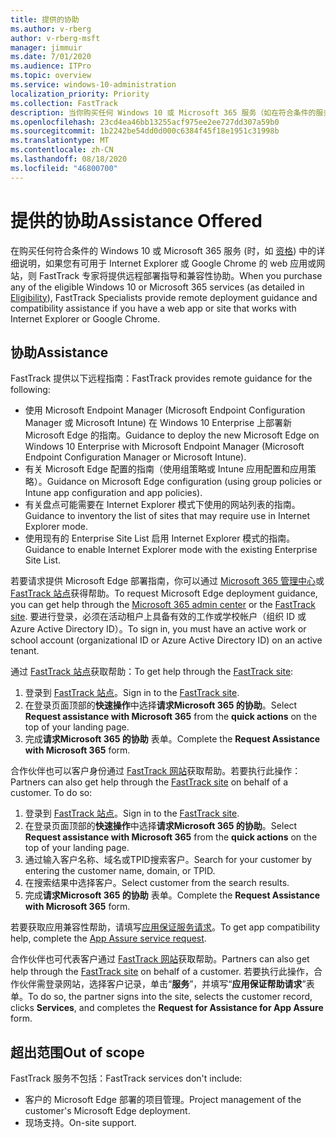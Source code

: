 ```yaml
---
title: 提供的协助
ms.author: v-rberg
author: v-rberg-msft
manager: jimmuir
ms.date: 7/01/2020
ms.audience: ITPro
ms.topic: overview
ms.service: windows-10-administration
localization_priority: Priority
ms.collection: FastTrack
description: 当你购买任何 Windows 10 或 Microsoft 365 服务（如在符合条件的服务和计划中详述）时，FastTrack 的专家将提供远程部署指南和兼容性协助（如果你有与 Internet Explorer 或Google Chrome 兼容的 Web 应用或网站）。
ms.openlocfilehash: 23cd4ea46bb13255acf975ee2ee727dd307a59b0
ms.sourcegitcommit: 1b2242be54dd0d000c6384f45f18e1951c31998b
ms.translationtype: MT
ms.contentlocale: zh-CN
ms.lasthandoff: 08/18/2020
ms.locfileid: "46800700"
---
```

# <a name="assistance-offered"></a><span data-ttu-id="0b1f3-103">提供的协助</span><span class="sxs-lookup"><span data-stu-id="0b1f3-103">Assistance Offered</span></span>

<span data-ttu-id="0b1f3-104">在购买任何符合条件的 Windows 10 或 Microsoft 365 服务 (时，如 [资格](eligibility.md)) 中的详细说明，如果您有可用于 Internet Explorer 或 Google Chrome 的 web 应用或网站，则 FastTrack 专家将提供远程部署指导和兼容性协助。</span><span class="sxs-lookup"><span data-stu-id="0b1f3-104">When you purchase any of the eligible Windows 10 or Microsoft 365 services (as detailed in [Eligibility](eligibility.md)), FastTrack Specialists provide remote deployment guidance and compatibility assistance if you have a web app or site that works with Internet Explorer or Google Chrome.</span></span> 

## <a name="assistance"></a><span data-ttu-id="0b1f3-105">协助</span><span class="sxs-lookup"><span data-stu-id="0b1f3-105">Assistance</span></span>

<span data-ttu-id="0b1f3-106">FastTrack 提供以下远程指南：</span><span class="sxs-lookup"><span data-stu-id="0b1f3-106">FastTrack provides remote guidance for the following:</span></span>
- <span data-ttu-id="0b1f3-107">使用 Microsoft Endpoint Manager (Microsoft Endpoint Configuration Manager 或 Microsoft Intune) 在 Windows 10 Enterprise 上部署新 Microsoft Edge 的指南。</span><span class="sxs-lookup"><span data-stu-id="0b1f3-107">Guidance to deploy the new Microsoft Edge on Windows 10 Enterprise with Microsoft Endpoint Manager (Microsoft Endpoint Configuration Manager or Microsoft Intune).</span></span>
- <span data-ttu-id="0b1f3-108">有关 Microsoft Edge 配置的指南（使用组策略或 Intune 应用配置和应用策略）。</span><span class="sxs-lookup"><span data-stu-id="0b1f3-108">Guidance on Microsoft Edge configuration (using group policies or Intune app configuration and app policies).</span></span>
- <span data-ttu-id="0b1f3-109">有关盘点可能需要在 Internet Explorer 模式下使用的网站列表的指南。</span><span class="sxs-lookup"><span data-stu-id="0b1f3-109">Guidance to inventory the list of sites that may require use in Internet Explorer mode.</span></span>
- <span data-ttu-id="0b1f3-110">使用现有的 Enterprise Site List 启用 Internet Explorer 模式的指南。</span><span class="sxs-lookup"><span data-stu-id="0b1f3-110">Guidance to enable Internet Explorer mode with the existing Enterprise Site List.</span></span>

<span data-ttu-id="0b1f3-111">若要请求提供 Microsoft Edge 部署指南，你可以通过 [Microsoft 365 管理中心](https://go.microsoft.com/fwlink/?linkid=2032704)或 [FastTrack 站点](https://go.microsoft.com/fwlink/?linkid=780698)获得帮助。</span><span class="sxs-lookup"><span data-stu-id="0b1f3-111">To request Microsoft Edge deployment guidance, you can get help through the [Microsoft 365 admin center](https://go.microsoft.com/fwlink/?linkid=2032704) or the [FastTrack site](https://go.microsoft.com/fwlink/?linkid=780698).</span></span> <span data-ttu-id="0b1f3-112">要进行登录，必须在活动租户上具备有效的工作或学校帐户（组织 ID 或 Azure Active Directory ID）。</span><span class="sxs-lookup"><span data-stu-id="0b1f3-112">To sign in, you must have an active work or school account (organizational ID or Azure Active Directory ID) on an active tenant.</span></span> 

<span data-ttu-id="0b1f3-113">通过 [FastTrack 站点](https://go.microsoft.com/fwlink/?linkid=780698)获取帮助：</span><span class="sxs-lookup"><span data-stu-id="0b1f3-113">To get help through the [FastTrack site](https://go.microsoft.com/fwlink/?linkid=780698):</span></span> 
1.    <span data-ttu-id="0b1f3-114">登录到 [FastTrack 站点](https://go.microsoft.com/fwlink/?linkid=780698)。</span><span class="sxs-lookup"><span data-stu-id="0b1f3-114">Sign in to the [FastTrack site](https://go.microsoft.com/fwlink/?linkid=780698).</span></span> 
2.    <span data-ttu-id="0b1f3-115">在登录页面顶部的**快速操作**中选择**请求Microsoft 365 的协助**。</span><span class="sxs-lookup"><span data-stu-id="0b1f3-115">Select **Request assistance with Microsoft 365** from the **quick actions** on the top of your landing page.</span></span>
3.    <span data-ttu-id="0b1f3-116">完成**请求Microsoft 365 的协助** 表单。</span><span class="sxs-lookup"><span data-stu-id="0b1f3-116">Complete the **Request Assistance with Microsoft 365** form.</span></span>
  
<span data-ttu-id="0b1f3-p102">合作伙伴也可以客户身份通过 [FastTrack 网站](https://go.microsoft.com/fwlink/?linkid=780698)获取帮助。若要执行此操作：</span><span class="sxs-lookup"><span data-stu-id="0b1f3-p102">Partners can also get help through the [FastTrack site](https://go.microsoft.com/fwlink/?linkid=780698) on behalf of a customer. To do so:</span></span>
1.    <span data-ttu-id="0b1f3-119">登录到 [FastTrack 站点](https://go.microsoft.com/fwlink/?linkid=780698)。</span><span class="sxs-lookup"><span data-stu-id="0b1f3-119">Sign in to the [FastTrack site](https://go.microsoft.com/fwlink/?linkid=780698).</span></span> 
2.    <span data-ttu-id="0b1f3-120">在登录页面顶部的**快速操作**中选择**请求Microsoft 365 的协助**。</span><span class="sxs-lookup"><span data-stu-id="0b1f3-120">Select **Request assistance with Microsoft 365** from the **quick actions** on the top of your landing page.</span></span>
3.    <span data-ttu-id="0b1f3-121">通过输入客户名称、域名或TPID搜索客户。</span><span class="sxs-lookup"><span data-stu-id="0b1f3-121">Search for your customer by entering the customer name, domain, or TPID.</span></span>
4.    <span data-ttu-id="0b1f3-122">在搜索结果中选择客户。</span><span class="sxs-lookup"><span data-stu-id="0b1f3-122">Select customer from the search results.</span></span>
5.    <span data-ttu-id="0b1f3-123">完成**请求Microsoft 365 的协助** 表单。</span><span class="sxs-lookup"><span data-stu-id="0b1f3-123">Complete the **Request Assistance with Microsoft 365** form.</span></span>
 
<span data-ttu-id="0b1f3-124">若要获取应用兼容性帮助，请填写[应用保证服务请求](https://go.microsoft.com/fwlink/?linkid=2022721)。</span><span class="sxs-lookup"><span data-stu-id="0b1f3-124">To get app compatibility help, complete the [App Assure service request](https://go.microsoft.com/fwlink/?linkid=2022721).</span></span>

<span data-ttu-id="0b1f3-125">合作伙伴也可代表客户通过 [FastTrack 网站](https://go.microsoft.com/fwlink/?linkid=780698)获取帮助。</span><span class="sxs-lookup"><span data-stu-id="0b1f3-125">Partners can also get help through the [FastTrack site](https://go.microsoft.com/fwlink/?linkid=780698) on behalf of a customer.</span></span> <span data-ttu-id="0b1f3-126">若要执行此操作，合作伙伴需登录网站，选择客户记录，单击“**服务**”，并填写“**应用保证帮助请求**”表单。</span><span class="sxs-lookup"><span data-stu-id="0b1f3-126">To do so, the partner signs into the site, selects the customer record, clicks **Services**, and completes the **Request for Assistance for App Assure** form.</span></span>

## <a name="out-of-scope"></a><span data-ttu-id="0b1f3-127">超出范围</span><span class="sxs-lookup"><span data-stu-id="0b1f3-127">Out of scope</span></span>

<span data-ttu-id="0b1f3-128">FastTrack 服务不包括：</span><span class="sxs-lookup"><span data-stu-id="0b1f3-128">FastTrack services don't include:</span></span>
- <span data-ttu-id="0b1f3-129">客户的 Microsoft Edge 部署的项目管理。</span><span class="sxs-lookup"><span data-stu-id="0b1f3-129">Project management of the customer's Microsoft Edge deployment.</span></span>
- <span data-ttu-id="0b1f3-130">现场支持。</span><span class="sxs-lookup"><span data-stu-id="0b1f3-130">On-site support.</span></span>


